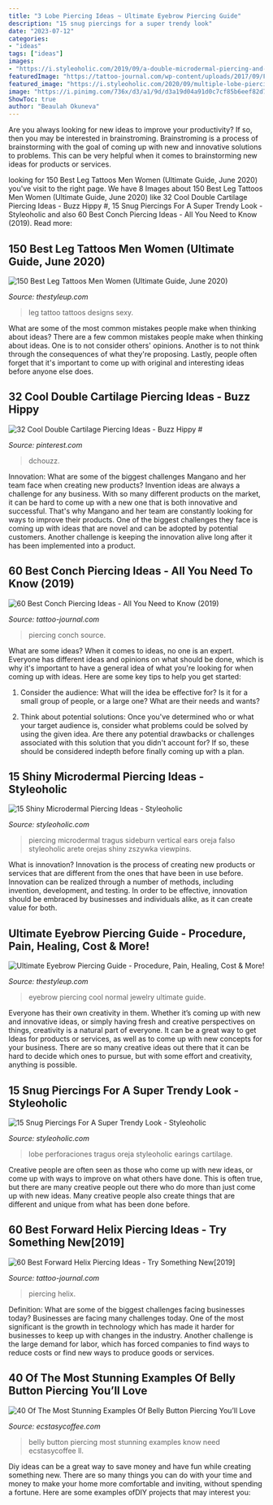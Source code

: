```yaml
---
title: "3 Lobe Piercing Ideas ~ Ultimate Eyebrow Piercing Guide"
description: "15 snug piercings for a super trendy look"
date: "2023-07-12"
categories:
- "ideas"
tags: ["ideas"]
images:
- "https://i.styleoholic.com/2019/09/a-double-microdermal-piercing-and-multiple-ear-piercings-will-highlight-your-ears-a-lot.jpg"
featuredImage: "https://tattoo-journal.com/wp-content/uploads/2017/09/Forward-Helix-Piercing-29-650x650.jpg"
featured_image: "https://i.styleoholic.com/2020/09/multiple-lobe-piercings-with-matching-studs-and-a-snug-piercing-with-a-red-rhinestone-earring.jpg"
image: "https://i.pinimg.com/736x/d3/a1/9d/d3a19d04a91d0c7cf85b6eef82d7cbff.jpg"
ShowToc: true
author: "Beaulah Okuneva"
---
```



Are you always looking for new ideas to improve your productivity? If so, then you may be interested in brainstroming. Brainstroming is a process of brainstorming with the goal of coming up with new and innovative solutions to problems. This can be very helpful when it comes to brainstorming new ideas for products or services.

	

		
looking for 150 Best Leg Tattoos Men Women (Ultimate Guide, June 2020) you've visit to the right page. We have 8 Images about 150 Best Leg Tattoos Men Women (Ultimate Guide, June 2020) like 32 Cool Double Cartilage Piercing Ideas - Buzz Hippy #, 15 Snug Piercings For A Super Trendy Look - Styleoholic and also 60 Best Conch Piercing Ideas - All You Need to Know (2019). Read more:
		
    
## 150 Best Leg Tattoos Men Women (Ultimate Guide, June 2020)

<img loading=lazy src="https://thestyleup.com/wp-content/uploads/2015/02/Leg-Tattoos-23.jpg" onerror="this.onerror=null;this.src='https://tse3.mm.bing.net/th?id=OIP.92MEHIVYqDvEo2ObXT1HlAHaJ6&amp;pid=15.1';" alt="150 Best Leg Tattoos Men Women (Ultimate Guide, June 2020)">

_Source: thestyleup.com_

>leg tattoo tattoos designs sexy. 

	

What are some of the most common mistakes people make when thinking about ideas?
There are a few common mistakes people make when thinking about ideas. One is to not consider others' opinions. Another is to not think through the consequences of what they're proposing. Lastly, people often forget that it's important to come up with original and interesting ideas before anyone else does.

    
## 32 Cool Double Cartilage Piercing Ideas - Buzz Hippy #

<img loading=lazy src="https://i.pinimg.com/736x/d3/a1/9d/d3a19d04a91d0c7cf85b6eef82d7cbff.jpg" onerror="this.onerror=null;this.src='https://tse3.mm.bing.net/th?id=OIP.3PgiHmAPwH6zKCVZyU68eAHaPZ&amp;pid=15.1';" alt="32 Cool Double Cartilage Piercing Ideas - Buzz Hippy #">

_Source: pinterest.com_

>dchouzz. 

	

Innovation: What are some of the biggest challenges Mangano and her team face when creating new products?
Invention ideas are always a challenge for any business. With so many different products on the market, it can be hard to come up with a new one that is both innovative and successful. That's why Mangano and her team are constantly looking for ways to improve their products. One of the biggest challenges they face is coming up with ideas that are novel and can be adopted by potential customers. Another challenge is keeping the innovation alive long after it has been implemented into a product.

    
## 60 Best Conch Piercing Ideas - All You Need To Know (2019)

<img loading=lazy src="https://tattoo-journal.com/wp-content/uploads/2017/09/Conch-Piercing-43-650x650.jpg" onerror="this.onerror=null;this.src='https://tse2.mm.bing.net/th?id=OIP.BsPoviGDfb_VycwuDJUOwQD6D6&amp;pid=15.1';" alt="60 Best Conch Piercing Ideas - All You Need to Know (2019)">

_Source: tattoo-journal.com_

>piercing conch source. 

	

What are some ideas?
When it comes to ideas, no one is an expert. Everyone has different ideas and opinions on what should be done, which is why it's important to have a general idea of what you're looking for when coming up with ideas. Here are some key tips to help you get started:
1. Consider the audience: What will the idea be effective for? Is it for a small group of people, or a large one? What are their needs and wants?

2. Think about potential solutions: Once you've determined who or what your target audience is, consider what problems could be solved by using the given idea. Are there any potential drawbacks or challenges associated with this solution that you didn't account for? If so, these should be considered indepth before finally coming up with a plan.


    
## 15 Shiny Microdermal Piercing Ideas - Styleoholic

<img loading=lazy src="https://i.styleoholic.com/2019/09/a-double-microdermal-piercing-and-multiple-ear-piercings-will-highlight-your-ears-a-lot.jpg" onerror="this.onerror=null;this.src='https://tse2.mm.bing.net/th?id=OIP.I2ydhHwQciNre8UViSOmggHaLJ&amp;pid=15.1';" alt="15 Shiny Microdermal Piercing Ideas - Styleoholic">

_Source: styleoholic.com_

>piercing microdermal tragus sideburn vertical ears oreja falso styleoholic arete orejas shiny zszywka viewpins. 

	

What is innovation?
Innovation is the process of creating new products or services that are different from the ones that have been in use before. Innovation can be realized through a number of methods, including invention, development, and testing. In order to be effective, innovation should be embraced by businesses and individuals alike, as it can create value for both.

    
## Ultimate Eyebrow Piercing Guide - Procedure, Pain, Healing, Cost &amp; More!

<img loading=lazy src="https://thestyleup.com/wp-content/uploads/2016/08/eyebrow-piercing-91.jpg" onerror="this.onerror=null;this.src='https://tse4.mm.bing.net/th?id=OIP.KuasaJYrAfJDIlybb-Rc0gHaJd&amp;pid=15.1';" alt="Ultimate Eyebrow Piercing Guide - Procedure, Pain, Healing, Cost &amp; More!">

_Source: thestyleup.com_

>eyebrow piercing cool normal jewelry ultimate guide. 

	

Everyone has their own creativity in them. Whether it’s coming up with new and innovative ideas, or simply having fresh and creative perspectives on things, creativity is a natural part of everyone. It can be a great way to get Ideas for products or services, as well as to come up with new concepts for your business. There are so many creative ideas out there that it can be hard to decide which ones to pursue, but with some effort and creativity, anything is possible.

    
## 15 Snug Piercings For A Super Trendy Look - Styleoholic

<img loading=lazy src="https://i.styleoholic.com/2020/09/multiple-lobe-piercings-with-matching-studs-and-a-snug-piercing-with-a-red-rhinestone-earring.jpg" onerror="this.onerror=null;this.src='https://tse3.mm.bing.net/th?id=OIP.58QZOYk4DN-ECmpjHB4AiQHaJ4&amp;pid=15.1';" alt="15 Snug Piercings For A Super Trendy Look - Styleoholic">

_Source: styleoholic.com_

>lobe perforaciones tragus oreja styleoholic earings cartilage. 

	

Creative people are often seen as those who come up with new ideas, or come up with ways to improve on what others have done. This is often true, but there are many creative people out there who do more than just come up with new ideas. Many creative people also create things that are different and unique from what has been done before.

    
## 60 Best Forward Helix Piercing Ideas - Try Something New[2019]

<img loading=lazy src="https://tattoo-journal.com/wp-content/uploads/2017/09/Forward-Helix-Piercing-29-650x650.jpg" onerror="this.onerror=null;this.src='https://tse4.mm.bing.net/th?id=OIP.chnFUm-ys3K0CCQdmzTBOgHaHa&amp;pid=15.1';" alt="60 Best Forward Helix Piercing Ideas - Try Something New[2019]">

_Source: tattoo-journal.com_

>piercing helix. 

	

Definition: What are some of the biggest challenges facing businesses today?
Businesses are facing many challenges today. One of the most significant is the growth in technology which has made it harder for businesses to keep up with changes in the industry. Another challenge is the large demand for labor, which has forced companies to find ways to reduce costs or find new ways to produce goods or services.

    
## 40 Of The Most Stunning Examples Of Belly Button Piercing You’ll Love

<img loading=lazy src="https://i1.wp.com/www.ecstasycoffee.com/wp-content/uploads/2016/09/Belly-Button-Piercing-9.jpg?resize=650%2C650" onerror="this.onerror=null;this.src='https://tse4.mm.bing.net/th?id=OIP.BPasCCL7s8jhpuAQJTZZSAHaHa&amp;pid=15.1';" alt="40 Of The Most Stunning Examples Of Belly Button Piercing You’ll Love">

_Source: ecstasycoffee.com_

>belly button piercing most stunning examples know need ecstasycoffee ll. 

	

Diy ideas can be a great way to save money and have fun while creating something new. There are so many things you can do with your time and money to make your home more comfortable and inviting, without spending a fortune. Here are some examples ofDIY projects that may interest you: 


